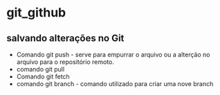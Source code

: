 # git_github

## salvando alterações no Git

* Comando git push - serve para empurrar o arquivo ou a alterção no arquivo para o repositório remoto.
* comando git pull
* Comando git fetch
* comando git branch - comando utilizado para criar uma nove branch